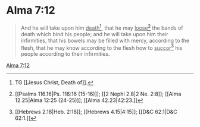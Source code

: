 # Alma 7:12

> And he will take upon him <u>death</u>[^a], that he may <u>loose</u>[^b] the bands of death which bind his people; and he will take upon him their infirmities, that his bowels may be filled with mercy, according to the flesh, that he may know according to the flesh how to <u>succor</u>[^c] his people according to their infirmities.

[Alma 7:12](https://www.churchofjesuschrist.org/study/scriptures/bofm/alma/7?lang=eng&id=p12#p12)


[^a]: TG [[Jesus Christ, Death of]].
[^b]: [[Psalms 116.16|Ps. 116:16 (15-16)]]; [[2 Nephi 2.8|2 Ne. 2:8]]; [[Alma 12.25|Alma 12:25 (24-25)]]; [[Alma 42.23|42:23.]]
[^c]: [[Hebrews 2.18|Heb. 2:18]]; [[Hebrews 4.15|4:15]]; [[D&C 62.1|D&C 62:1.]]

